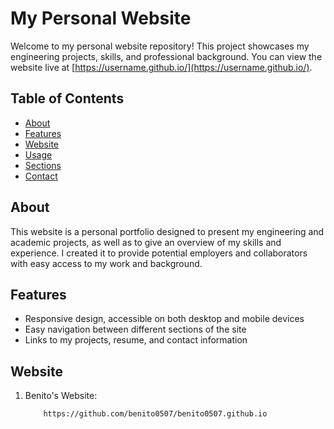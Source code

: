 # My Personal Website

Welcome to my personal website repository! This project showcases my engineering projects, skills, and professional background. You can view the website live at [https://username.github.io/](https://username.github.io/).

## Table of Contents

- [About](#about)
- [Features](#features)
- [Website](#Website)
- [Usage](#usage)
- [Sections](#sections)
- [Contact](#contact)

## About

This website is a personal portfolio designed to present my engineering and academic projects, as well as to give an overview of my skills and experience. I created it to provide potential employers and collaborators with easy access to my work and background.

## Features

- Responsive design, accessible on both desktop and mobile devices
- Easy navigation between different sections of the site
- Links to my projects, resume, and contact information

## Website

1. Benito's Website:
   ```bash
       https://github.com/benito0507/benito0507.github.io
